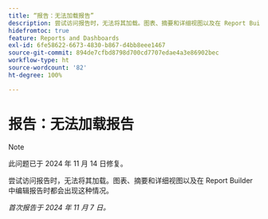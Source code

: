 ```yaml
---
title: “报告：无法加载报告”
description: 尝试访问报告时，无法将其加载。图表、摘要和详细视图以及在 Report Builder 中编辑报告时都会出现这种情况。
hidefromtoc: true
feature: Reports and Dashboards
exl-id: 6fe58622-6673-4830-b867-d4bb8eee1467
source-git-commit: 894de7cfbd8798d700cd7707edae4a3e86902bec
workflow-type: ht
source-wordcount: '82'
ht-degree: 100%

---
```


# 报告：无法加载报告

>[!NOTE]
>
>此问题已于 2024 年 11 月 14 日修复。

尝试访问报告时，无法将其加载。图表、摘要和详细视图以及在 Report Builder 中编辑报告时都会出现这种情况。

_首次报告于 2024 年 11 月 7 日。_
